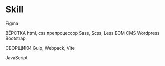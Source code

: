 # Skill

Figma

ВЁРСТКА
html, css
препроцессор Sass, Scss, Less
БЭМ 
CMS Wordpress
Bootstrap

СБОРЩИКИ
Gulp, Webpack, Vite

JavaScript
